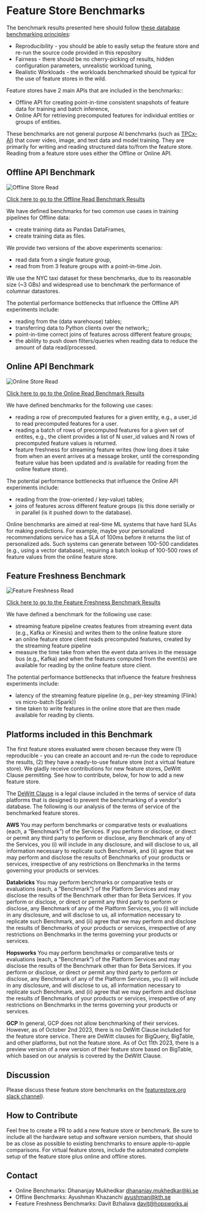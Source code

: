 # Feature Store Benchmarks

The benchmark results presented here should follow [these database benchmarking principles](https://hannes.muehleisen.org/publications/DBTEST2018-performance-testing.pdf):

 * Reproducibility - you should be able to easily setup the feature store and re-run the source code provided in this repository
 * Fairness - there should be no cherry-picking of results, hidden configuration parameters, unrealistic workload tuning,
 * Realistic Workloads - the workloads benchmarked should be typical for the use of feature stores in the wild.


Feature stores have 2 main APIs that are included in the benchmarks::

 * Offline API for creating point-in-time consistent snapshots of feature data for training and batch inference,
 * Online API for retrieving precomputed features for individual entities or groups of entities.

These benchmarks are not general purpose AI benchmarks (such as [TPCx-AI](https://www.tpc.org/tpcx-ai/TPCx-AI_An_Introduction_v1.3.0.pdf])) that cover video, image, and text data and model training. They are primarily for writing and reading structured data to/from the feature store. Reading from a feature store uses either the Offline or Online API.

## Offline API Benchmark

![Offline Store Read](./images/fs-offline-benchmark.png)

[Click here to go to the Offline Read Benchmark Results](https://github.com/featurestoreorg/featurestore-benchmarks/tree/main/fs-offline-benchmark#read-pandas-dataframe-benchmarks)

We have defined benchmarks for two common use cases in training pipelines for Offline data:

 * create training data as Pandas DataFrames,
 * create training data as files.

We provide two versions of the above experiments scenarios: 

 * read data from a single feature group,
 * read from from 3 feature groups with a point-in-time Join.

We use the NYC taxi dataset for these benchmarks, due to its reasonable size (~3 GBs) and widespread use to 
benchmark the performance of columnar datastores.

The potential performance bottlenecks that influence the Offline API experiments include:

 * reading from the (data warehouse) tables;
 * transferring data to Python clients over the network;; 
 * point-in-time correct joins of features across different feature groups;
 * the ablility to push down filters/queries when reading data to reduce the amount of data read/processed.

## Online API Benchmark

![Online Store Read](./images/fs-online-benchmark.png)

[Click here to go to the Online Read Benchmark Results](https://github.com/featurestoreorg/featurestore-benchmarks/tree/main/fs-online-benchmark#benchmark-results)

We have defined benchmarks for the following use cases:
 * reading a row of precomputed features for a given entity, e.g., a user_id to read precomputed features for a user.
 * reading a batch of rows of precomputed features for a given set of entites, e.g., the client provides a list of N user_id values and 
   N rows of precomputed feature values is returned.
 * feature freshness for streaming feature writes (how long does it take from when an event arrives at a message broker, until the corresponding feature value has been updated and is available for reading from the online feature store).

The potential performance bottlenecks that influence the Online API experiments include:

 * reading from the (row-oriented / key-value) tables;
 * joins of features across different feature groups (is this done serially or in parallel (is it pushed down to the database).

Online benchmarks are aimed at real-time ML systems that have hard SLAs for making predictions. For example, maybe your personalized
recommendations service has a SLA of 100ms before it returns the list of personalized ads. Such systems can generate between 100-500 candidates (e.g., using a vector database), requiring a batch lookup of 100-500 rows of feature values from the online feature store.

## Feature Freshness Benchmark

![Feature Freshness Read](./images/fs-freshness-benchmark.png)

[Click here to go to the Feature Freshness Benchmark Results](https://github.com/featurestoreorg/featurestore-benchmarks/tree/main/fs-feature-freshness-benchmark#results)

We have defined a benchmark for the following use case:
 * streaming feature pipeline creates features from streaming event data (e.g., Kafka or Kinesis) and writes them to the online feature store
 * an online feature store client reads precomputed features, created by the streaming feature pipeline
 * measure the time take from when the event data arrives in the message bus (e.g., Kafka) and when the features computed from the event(s) are available for reading by the online feature store client.

The potential performance bottlenecks that influence the feature freshness experiments include:

 * latency of the streaming feature pipeline (e.g., per-key streaming (Flink) vs micro-batch (Spark))
 * time taken to write features in the online store that are then made available for reading by clients.


## Platforms included in this Benchmark

The first feature stores evaluated were chosen because they were (1) reproducible - you can create an account and re-run the code to reproduce the results, (2) they have a ready-to-use feature store (not a virtual feature store). We gladly receive contributions for new feature stores, DeWitt Clause permitting. See how to contribute, below, for how to add a new feature store.


The [DeWitt Clause](https://cube.dev/blog/dewitt-clause-or-can-you-benchmark-a-database?source=techstories.org) is a legal clause included in the terms of service of data platforms that is designed to prevent the benchmarking of a vendor's database. The following is our analysis of the terms of service of the benchmarked feature stores.

**AWS**
You may perform benchmarks or comparative tests or evaluations (each, a “Benchmark”) of the Services. If you perform or disclose, or direct or permit any third party to perform or disclose, any Benchmark of any of the Services, you (i) will include in any disclosure, and will disclose to us, all information necessary to replicate such Benchmark, and (ii) agree that we may perform and disclose the results of Benchmarks of your products or services, irrespective of any restrictions on Benchmarks in the terms governing your products or services.

**Databricks**
You may perform benchmarks or comparative tests or evaluations (each, a “Benchmark”) of the Platform Services and may disclose the results of the Benchmark other than for Beta Services. If you perform or disclose, or direct or permit any third party to perform or disclose, any Benchmark of any of the Platform Services, you (i) will include in any disclosure, and will disclose to us, all information necessary to replicate such Benchmark, and (ii) agree that we may perform and disclose the results of Benchmarks of your products or services, irrespective of any restrictions on Benchmarks in the terms governing your products or services.

**Hopsworks**
You may perform benchmarks or comparative tests or evaluations (each, a “Benchmark”) of the Platform Services and may disclose the results of the Benchmark other than for Beta Services. If you perform or disclose, or direct or permit any third party to perform or disclose, any Benchmark of any of the Platform Services, you (i) will include in any disclosure, and will disclose to us, all information necessary to replicate such Benchmark, and (ii) agree that we may perform and disclose the results of Benchmarks of your products or services, irrespective of any restrictions on Benchmarks in the terms governing your products or services.

**GCP**
In general, GCP does not allow benchmarking of their services. However, as of October 2nd 2023, there is no DeWitt Clause included for the feature store service. There are DeWitt clauses for BigQuery, BigTable, and other platforms, but not the feature store. As of Oct 11th 2023, there is a preview version of a new version of their feature store based on BigTable, which based on our analysis is covered by the DeWitt Clause.

## Discussion

Please discuss these feature store benchmarks on the [featurestore.org slack channel](https://featurestoreorg.slack.com/join/shared_invite/zt-ssh8dec1-IsvwLdTsRMssjT4~Ru2RKg#/shared-invite/email)).

## How to Contribute

Feel free to create a PR to add a new feature store or benchmark. Be sure to include all the hardware setup and software version numbers, that should be as close as possible to existing benchmarks to ensure apple-to-apple comparisons. For virtual feature stores, include the automated complete setup of the feature store plus online and offline stores.

## Contact

 * Online Benchmarks: Dhananjay Mukhedkar <dhananjay.mukhedkar@ki.se> 
 * Offline Benchmarks: Ayushman Khazanchi <ayushman@kth.se>
 * Feature Freshness Benchmarks: Davit Bzhalava <davit@hopsworks.ai>

